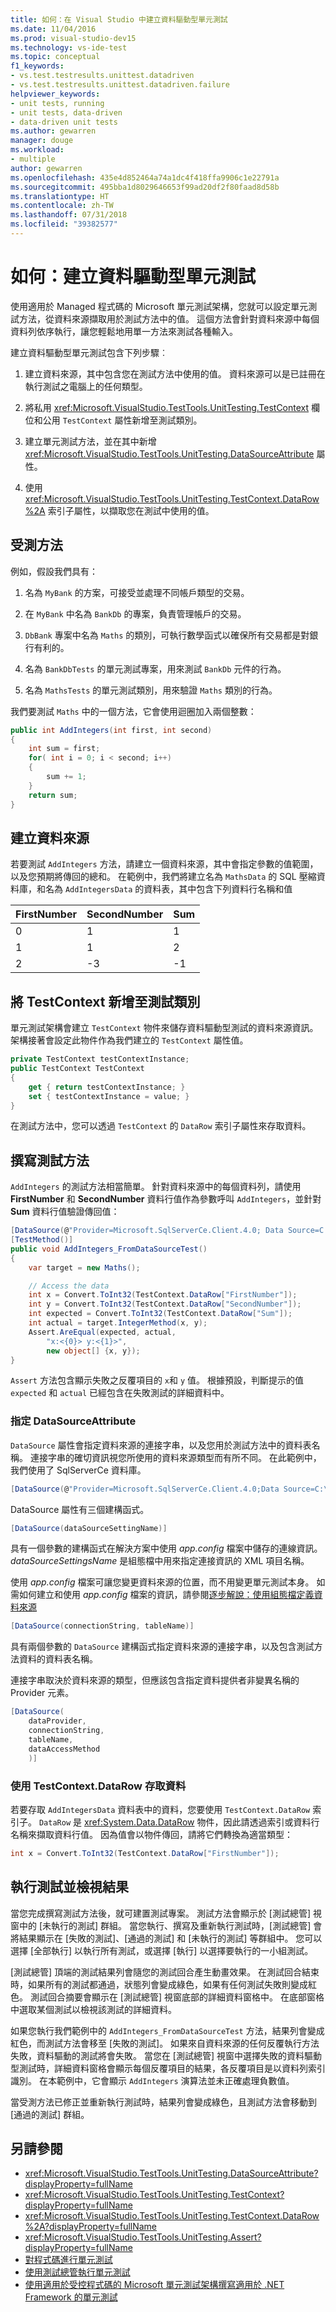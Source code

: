 ```yaml
---
title: 如何：在 Visual Studio 中建立資料驅動型單元測試
ms.date: 11/04/2016
ms.prod: visual-studio-dev15
ms.technology: vs-ide-test
ms.topic: conceptual
f1_keywords:
- vs.test.testresults.unittest.datadriven
- vs.test.testresults.unittest.datadriven.failure
helpviewer_keywords:
- unit tests, running
- unit tests, data-driven
- data-driven unit tests
ms.author: gewarren
manager: douge
ms.workload:
- multiple
author: gewarren
ms.openlocfilehash: 435e4d852464a74a1dc4f418ffa9906c1e22791a
ms.sourcegitcommit: 495bba1d8029646653f99ad20df2f80faad8d58b
ms.translationtype: HT
ms.contentlocale: zh-TW
ms.lasthandoff: 07/31/2018
ms.locfileid: "39382577"
---
```

# <a name="how-to-create-a-data-driven-unit-test"></a>如何：建立資料驅動型單元測試

使用適用於 Managed 程式碼的 Microsoft 單元測試架構，您就可以設定單元測試方法，從資料來源擷取用於測試方法中的值。 這個方法會針對資料來源中每個資料列依序執行，讓您輕鬆地用單一方法來測試各種輸入。

建立資料驅動型單元測試包含下列步驟︰

1.  建立資料來源，其中包含您在測試方法中使用的值。 資料來源可以是已註冊在執行測試之電腦上的任何類型。

2.  將私用 <xref:Microsoft.VisualStudio.TestTools.UnitTesting.TestContext> 欄位和公用 `TestContext` 屬性新增至測試類別。

3.  建立單元測試方法，並在其中新增 <xref:Microsoft.VisualStudio.TestTools.UnitTesting.DataSourceAttribute> 屬性。

4.  使用 <xref:Microsoft.VisualStudio.TestTools.UnitTesting.TestContext.DataRow%2A> 索引子屬性，以擷取您在測試中使用的值。

##  <a name="BKMK_The_method_under_test"></a> 受測方法

例如，假設我們具有：

1.  名為 `MyBank` 的方案，可接受並處理不同帳戶類型的交易。

2.  在 `MyBank` 中名為 `BankDb` 的專案，負責管理帳戶的交易。

3.  `DbBank` 專案中名為 `Maths` 的類別，可執行數學函式以確保所有交易都是對銀行有利的。

4.  名為 `BankDbTests` 的單元測試專案，用來測試 `BankDb` 元件的行為。

5.  名為 `MathsTests` 的單元測試類別，用來驗證 `Maths` 類別的行為。

我們要測試 `Maths` 中的一個方法，它會使用迴圈加入兩個整數：

```csharp
public int AddIntegers(int first, int second)
{
    int sum = first;
    for( int i = 0; i < second; i++)
    {
        sum += 1;
    }
    return sum;
}
```

##  <a name="create-a-data-source"></a>建立資料來源
 若要測試 `AddIntegers` 方法，請建立一個資料來源，其中會指定參數的值範圍，以及您預期將傳回的總和。 在範例中，我們將建立名為 `MathsData` 的 SQL 壓縮資料庫，和名為 `AddIntegersData` 的資料表，其中包含下列資料行名稱和值

|FirstNumber|SecondNumber|Sum|
|-----------------|------------------|---------|
|0|1|1|
|1|1|2|
|2|-3|-1|

##  <a name="add-a-testcontext-to-the-test-class"></a>將 TestContext 新增至測試類別
 單元測試架構會建立 `TestContext` 物件來儲存資料驅動型測試的資料來源資訊。 架構接著會設定此物件作為我們建立的 `TestContext` 屬性值。

```csharp
private TestContext testContextInstance;
public TestContext TestContext
{
    get { return testContextInstance; }
    set { testContextInstance = value; }
}
```

 在測試方法中，您可以透過 `TestContext` 的 `DataRow` 索引子屬性來存取資料。

##  <a name="write-the-test-method"></a>撰寫測試方法
 `AddIntegers` 的測試方法相當簡單。 針對資料來源中的每個資料列，請使用 **FirstNumber** 和 **SecondNumber** 資料行值作為參數呼叫 `AddIntegers`，並針對 **Sum** 資料行值驗證傳回值：

```csharp
[DataSource(@"Provider=Microsoft.SqlServerCe.Client.4.0; Data Source=C:\Data\MathsData.sdf;", "Numbers")]
[TestMethod()]
public void AddIntegers_FromDataSourceTest()
{
    var target = new Maths();

    // Access the data
    int x = Convert.ToInt32(TestContext.DataRow["FirstNumber"]);
    int y = Convert.ToInt32(TestContext.DataRow["SecondNumber"]);
    int expected = Convert.ToInt32(TestContext.DataRow["Sum"]);
    int actual = target.IntegerMethod(x, y);
    Assert.AreEqual(expected, actual,
        "x:<{0}> y:<{1}>",
        new object[] {x, y});
}
```

`Assert` 方法包含顯示失敗之反覆項目的 `x`和 `y` 值。 根據預設，判斷提示的值 `expected` 和 `actual` 已經包含在失敗測試的詳細資料中。

###  <a name="BKMK_Specifying_the_DataSourceAttribute"></a> 指定 DataSourceAttribute
 `DataSource` 屬性會指定資料來源的連接字串，以及您用於測試方法中的資料表名稱。 連接字串的確切資訊視您所使用的資料來源類型而有所不同。 在此範例中，我們使用了 SqlServerCe 資料庫。

```csharp
[DataSource(@"Provider=Microsoft.SqlServerCe.Client.4.0;Data Source=C:\Data\MathsData.sdf", "AddIntegersData")]
```

DataSource 屬性有三個建構函式。

```csharp
[DataSource(dataSourceSettingName)]
```

 具有一個參數的建構函式在解決方案中使用 *app.config* 檔案中儲存的連線資訊。 *dataSourceSettingsName* 是組態檔中用來指定連接資訊的 XML 項目名稱。

 使用 *app.config* 檔案可讓您變更資料來源的位置，而不用變更單元測試本身。 如需如何建立和使用 *app.config* 檔案的資訊，請參閱[逐步解說：使用組態檔定義資料來源](../test/walkthrough-using-a-configuration-file-to-define-a-data-source.md)

```csharp
[DataSource(connectionString, tableName)]
```

 具有兩個參數的 `DataSource` 建構函式指定資料來源的連接字串，以及包含測試方法資料的資料表名稱。

 連接字串取決於資料來源的類型，但應該包含指定資料提供者非變異名稱的 Provider 元素。

```csharp
[DataSource(
    dataProvider,
    connectionString,
    tableName,
    dataAccessMethod
    )]
```

###  <a name="BKMK_Using_TestContext_DataRow_to_access_the_data"></a> 使用 TestContext.DataRow 存取資料
 若要存取 `AddIntegersData` 資料表中的資料，您要使用 `TestContext.DataRow` 索引子。 `DataRow` 是 <xref:System.Data.DataRow> 物件，因此請透過索引或資料行名稱來擷取資料行值。 因為值會以物件傳回，請將它們轉換為適當類型：

```csharp
int x = Convert.ToInt32(TestContext.DataRow["FirstNumber"]);
```

##  <a name="run-the-test-and-view-results"></a>執行測試並檢視結果
 當您完成撰寫測試方法後，就可建置測試專案。 測試方法會顯示於 [測試總管] 視窗中的 [未執行的測試] 群組。 當您執行、撰寫及重新執行測試時，[測試總管] 會將結果顯示在 [失敗的測試]、[通過的測試] 和 [未執行的測試] 等群組中。 您可以選擇 [全部執行]  以執行所有測試，或選擇 [執行]  以選擇要執行的一小組測試。

 [測試總管] 頂端的測試結果列會隨您的測試回合產生動畫效果。 在測試回合結束時，如果所有的測試都通過，狀態列會變成綠色，如果有任何測試失敗則變成紅色。 測試回合摘要會顯示在 [測試總管] 視窗底部的詳細資料窗格中。 在底部窗格中選取某個測試以檢視該測試的詳細資料。

 如果您執行我們範例中的 `AddIntegers_FromDataSourceTest` 方法，結果列會變成紅色，而測試方法會移至 [失敗的測試]。 如果來自資料來源的任何反覆執行方法失敗，資料驅動的測試將會失敗。 當您在 [測試總管] 視窗中選擇失敗的資料驅動型測試時，詳細資料窗格會顯示每個反覆項目的結果，各反覆項目是以資料列索引識別。 在本範例中，它會顯示 `AddIntegers` 演算法並未正確處理負數值。

 當受測方法已修正並重新執行測試時，結果列會變成綠色，且測試方法會移動到 [通過的測試] 群組。

## <a name="see-also"></a>另請參閱

- <xref:Microsoft.VisualStudio.TestTools.UnitTesting.DataSourceAttribute?displayProperty=fullName>
- <xref:Microsoft.VisualStudio.TestTools.UnitTesting.TestContext?displayProperty=fullName>
- <xref:Microsoft.VisualStudio.TestTools.UnitTesting.TestContext.DataRow%2A?displayProperty=fullName>
- <xref:Microsoft.VisualStudio.TestTools.UnitTesting.Assert?displayProperty=fullName>
- [對程式碼進行單元測試](../test/unit-test-your-code.md)
- [使用測試總管執行單元測試](../test/run-unit-tests-with-test-explorer.md)
- [使用適用於受控程式碼的 Microsoft 單元測試架構撰寫適用於 .NET Framework 的單元測試](../test/writing-unit-tests-for-the-dotnet-framework-with-the-microsoft-unit-test-framework-for-managed-code.md)